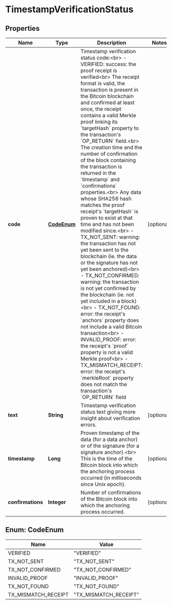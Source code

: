

# TimestampVerificationStatus


## Properties

Name | Type | Description | Notes
------------ | ------------- | ------------- | -------------
**code** | [**CodeEnum**](#CodeEnum) | Timestamp verification status code:&lt;br&gt; - VERIFIED: success: the proof receipt is verified&lt;br&gt; The receipt format is valid, the transaction is present in the Bitcoin blockchain and confirmed at least once, the receipt contains a valid Merkle proof linking its &#x60;targetHash&#x60; property to the transaction&#39;s &#x60;OP_RETURN&#x60; field.&lt;br&gt; The creation time and the number of confirmation of the block containing the transaction is returned in the &#x60;timestamp&#x60; and &#x60;confirmations&#x60; properties.&lt;br&gt; Any data whose SHA256 hash matches the proof receipt&#39;s &#x60;targetHash&#x60; is proven to exist at that time and has not been modified since.&lt;br&gt; - TX_NOT_SENT: warning: the transaction has not yet been sent to the blockchain (ie. the data or the signature has not yet been anchored)&lt;br&gt; - TX_NOT_CONFIRMED: warning: the transaction is not yet confirmed by the blockchain (ie. not yet included in a block)&lt;br&gt; - TX_NOT_FOUND: error: the receipt&#39;s &#x60;anchors&#x60; property does not include a valid Bitcoin transaction&lt;br&gt; - INVALID_PROOF: error: the receipt&#39;s &#x60;proof&#x60; property is not a valid Merkle proof&lt;br&gt; - TX_MISMATCH_RECEIPT: error: the receipt&#39;s &#x60;merkleRoot&#x60; property does not match the transaction&#39;s &#x60;OP_RETURN&#x60; field  |  [optional]
**text** | **String** | Timestamp verification status text giving more insight about verification errors. |  [optional]
**timestamp** | **Long** | Proven timestamp of the data (for a data anchor) or of the signature (for a signature anchor).&lt;br&gt; This is the time of the Bitcoin block into which the anchoring process occurred (in milliseconds since Unix epoch).  |  [optional]
**confirmations** | **Integer** | Number of confirmations of the Bitcoin block into which the anchoring process occurred. |  [optional]



## Enum: CodeEnum

Name | Value
---- | -----
VERIFIED | &quot;VERIFIED&quot;
TX_NOT_SENT | &quot;TX_NOT_SENT&quot;
TX_NOT_CONFIRMED | &quot;TX_NOT_CONFIRMED&quot;
INVALID_PROOF | &quot;INVALID_PROOF&quot;
TX_NOT_FOUND | &quot;TX_NOT_FOUND&quot;
TX_MISMATCH_RECEIPT | &quot;TX_MISMATCH_RECEIPT&quot;



